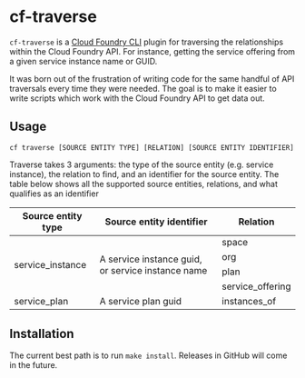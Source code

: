 # cf-traverse

`cf-traverse` is a [Cloud Foundry CLI](https://github.com/cloudfoundry/cli) plugin for traversing the relationships within
the Cloud Foundry API. For instance, getting the service offering from a given service instance name or GUID.

It was born out of the frustration of writing code for the same handful of API traversals every time they were needed. The
goal is to make it easier to write scripts which work with the Cloud Foundry API to get data out.

## Usage

```
cf traverse [SOURCE ENTITY TYPE] [RELATION] [SOURCE ENTITY IDENTIFIER] 
```

Traverse takes 3 arguments: the type of the source entity (e.g. service instance), the relation to find, and an identifier 
for the source entity. The table below shows all the supported source entities, relations, and what qualifies as an identifier

<table>
    <thead>
        <tr>
            <th>Source entity type</th>
            <th>Source entity identifier</th>
            <th>Relation</th>
        </tr>    
    </thead>
    <tbody>
        <!-- Service instance -->
        <tr>
            <td rowspan="5">service_instance</td>
            <td rowspan="5">A service instance guid, or service instance name</td>
        </tr>
        <tr><td>space</td></tr>
        <tr><td>org</td></tr>
        <tr><td>plan</td></tr>
        <tr><td>service_offering</td></tr>
        <!-- Service plan -->
        <tr>
            <td rowspan="2">service_plan</td>
            <td rowspan="2">A service plan guid</td>
        </tr>
        <tr><td>instances_of</td></tr>
    </tbody>
</table>

## Installation
The current best path is to run `make install`. Releases in GitHub will come in the future.

